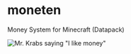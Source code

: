 # moneten
Money System for Minecraft (Datapack)

![Mr. Krabs saying "I like money"](https://c.tenor.com/sqOZZnRhjMsAAAAC/money-mr.gif)
